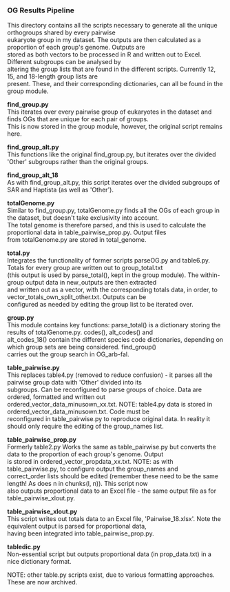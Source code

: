 ### OG Results Pipeline

This directory contains all the scripts necessary to generate all the unique orthogroups shared by every pairwise  
eukaryote group in my dataset. The outputs are then calculated as a proportion of each group's genome. Outputs are  
stored as both vectors to be processed in R and written out to Excel. Different subgroups can be analysed by  
altering the group lists that are found in the different scripts. Currently 12, 15, and 18-length group lists are  
present. These, and their corresponding dictionaries, can all be found in the group module.

**find_group.py**  
This iterates over every pairwise group of eukaryotes in the dataset and finds OGs that are unique for each pair of groups.  
This is now stored in the group module, however, the original script remains here.

**find_group_alt.py**  
This functions like the original find_group.py, but iterates over the divided 'Other' subgroups rather than the original groups.

**find_group_alt_18**  
As with find_group_alt.py, this script iterates over the divided subgroups of SAR and Haptista (as well as 'Other').

**totalGenome.py**  
Similar to find_group.py, totalGenome.py finds all the OGs of each group in the dataset, but doesn't take exclusivity into account.  
The total genome is therefore parsed, and this is used to calculate the proportional data in table_pairwise_prop.py. Output files  
from totalGenome.py are stored in total_genome.

**total.py**  
Integrates the functionality of former scripts parseOG.py and table6.py. Totals for every group are written out to group_total.txt  
(this output is used by parse_total(), kept in the group module). The within-group output data in new_outputs are then extracted  
and written out as a vector, with the corresponding totals data, in order, to vector_totals_own_split_other.txt. Outputs can be  
configured as needed by editing the group list to be iterated over.

**group.py**  
This module contains key functions: parse_total() is a dictionary storing the results of totalGenome.py. codes(), alt_codes() and  
alt_codes_18() contain the different species code dictionaries, depending on which group sets are being considered. find_group()  
carries out the group search in OG_arb-fal.

**table_pairwise.py**  
This replaces table4.py (removed to reduce confusion) - it parses all the pairwise group data with 'Other' divided into its  
subgroups. Can be reconfigured to parse groups of choice. Data are ordered, formatted and written out   
ordered_vector_data_minusown_xx.txt. NOTE: table4.py data is stored in ordered_vector_data_minusown.txt. Code must be  
reconfigured in table_pairwise.py to reproduce original data. In reality it should only require the editing of the group_names list. 

**table_pairwise_prop.py**  
Formerly table2.py Works the same as table_pairwise.py but converts the data to the proportion of each group's genome. Output  
is stored in ordered_vector_propdata_xx.txt. NOTE: as with table_pairwise.py, to configure output the group_names and  
correct_order lists should be edited (remember these need to be the same length! As does n in chunks(l, n)). This script now  
also outputs proportional data to an Excel file - the same output file as for table_pairwise_xlout.py. 

**table_pairwise_xlout.py**  
This script writes out totals data to an Excel file, 'Pairwise_18.xlsx'. Note the equivalent output is parsed for proportional data,  
having been integrated into table_pairwise_prop.py. 

**tabledic.py**  
Non-essential script but outputs proportional data (in prop_data.txt) in a nice dictionary format.

NOTE: other table.py scripts exist, due to various formatting approaches. These are now archived.
